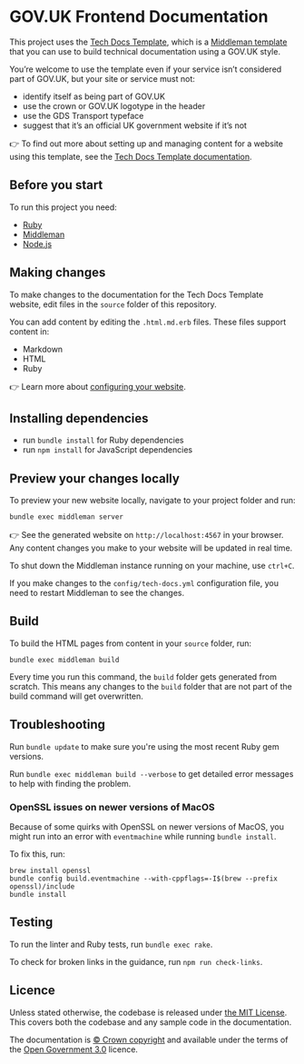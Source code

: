 # GOV.UK Frontend Documentation

This project uses the [Tech Docs Template][template], which is a [Middleman template][mmt] that you can use to build technical documentation using a GOV.UK style.

You’re welcome to use the template even if your service isn’t considered part of GOV.UK, but your site or service must not:

- identify itself as being part of GOV.UK
- use the crown or GOV.UK logotype in the header
- use the GDS Transport typeface
- suggest that it’s an official UK government website if it’s not

👉 To find out more about setting up and managing content for a website using this template, see the [Tech Docs Template documentation][tdt-docs].

## Before you start

To run this project you need:

- [Ruby][install-ruby]
- [Middleman][install-middleman]
- [Node.js](https://nodejs.org/en/)

## Making changes

To make changes to the documentation for the Tech Docs Template website, edit files in the `source` folder of this repository.

You can add content by editing the `.html.md.erb` files. These files support content in:

- Markdown
- HTML
- Ruby

👉 Learn more about [configuring your website][configure].

## Installing dependencies

- run `bundle install` for Ruby dependencies
- run `npm install` for JavaScript dependencies

## Preview your changes locally

To preview your new website locally, navigate to your project folder and run:

```sh
bundle exec middleman server
```

👉 See the generated website on `http://localhost:4567` in your browser. Any content changes you make to your website will be updated in real time.

To shut down the Middleman instance running on your machine, use `ctrl+C`.

If you make changes to the `config/tech-docs.yml` configuration file, you need to restart Middleman to see the changes.

## Build

To build the HTML pages from content in your `source` folder, run:

```
bundle exec middleman build
```

Every time you run this command, the `build` folder gets generated from scratch. This means any changes to the `build` folder that are not part of the build command will get overwritten.

## Troubleshooting

Run `bundle update` to make sure you're using the most recent Ruby gem versions.

Run `bundle exec middleman build --verbose` to get detailed error messages to help with finding the problem.

### OpenSSL issues on newer versions of MacOS
Because of some quirks with OpenSSL on newer versions of MacOS, you might run into an error with `eventmachine` while running `bundle install`.

To fix this, run:

```
brew install openssl
bundle config build.eventmachine --with-cppflags=-I$(brew --prefix openssl)/include
bundle install
```

## Testing

To run the linter and Ruby tests, run `bundle exec rake`.

To check for broken links in the guidance, run `npm run check-links`.

## Licence

Unless stated otherwise, the codebase is released under [the MIT License][mit].
This covers both the codebase and any sample code in the documentation.

The documentation is [© Crown copyright][copyright] and available under the terms of the [Open Government 3.0][ogl] licence.

[mit]: LICENCE
[copyright]: http://www.nationalarchives.gov.uk/information-management/re-using-public-sector-information/uk-government-licensing-framework/crown-copyright/
[ogl]: http://www.nationalarchives.gov.uk/doc/open-government-licence/version/3/
[mmt]: https://middlemanapp.com/advanced/project_templates/
[tdt-docs]: https://tdt-documentation.london.cloudapps.digital
[configure]: https://tdt-documentation.london.cloudapps.digital/configure_project/
[install-ruby]: https://tdt-documentation.london.cloudapps.digital/create_project/get_started/#install-ruby
[install-middleman]: https://tdt-documentation.london.cloudapps.digital/create_project/get_started/#install-middleman
[gem]: https://github.com/alphagov/tech-docs-gem
[template]: https://github.com/alphagov/tech-docs-template
